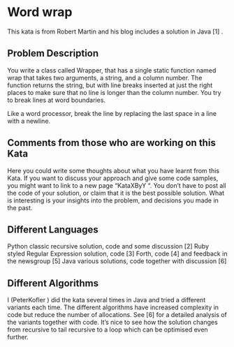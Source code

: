 # Word wrap
This kata is from Robert Martin and his blog includes a solution in Java [1] .

## Problem Description
You write a class called Wrapper, that has a single static function named wrap that takes two arguments, a string, and a column number. The function returns the string, but with line breaks inserted at just the right places to make sure that no line is longer than the column number. You try to break lines at word boundaries.

Like a word processor, break the line by replacing the last space in a line with a newline.

## Comments from those who are working on this Kata
Here you could write some thoughts about what you have learnt from this Kata. If you want to discuss your approach and give some code samples, you might want to link to a new page “KataXByY “. You don’t have to post all the code of your solution, or claim that it is the best possible solution. What is interesting is your insights into the problem, and decisions you made in the past.

## Different Languages
Python classic recursive solution, code and some discussion [2]
Ruby styled Regular Expression solution, code [3]
Forth, code [4] and feedback in the newsgroup [5]
Java various solutions, code together with discussion [6]

## Different Algorithms
I (PeterKofler ) did the kata several times in Java and tried a different variants each time. The different algorithms have increased complexity in code but reduce the number of allocations. See [6] for a detailed analysis of the variants together with code. It’s nice to see how the solution changes from recursive to tail recursive to a loop which can be optimised even further.
